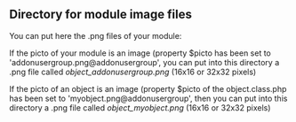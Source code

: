 
Directory for module image files
--------------------------------

You can put here the .png files of your module:


If the picto of your module is an image (property $picto has been set to 'addonusergroup.png@addonusergroup', you can put into this
directory a .png file called *object_addonusergroup.png* (16x16 or 32x32 pixels)


If the picto of an object is an image (property $picto of the object.class.php has been set to 'myobject.png@addonusergroup', then you can put into this
directory a .png file called *object_myobject.png* (16x16 or 32x32 pixels)

